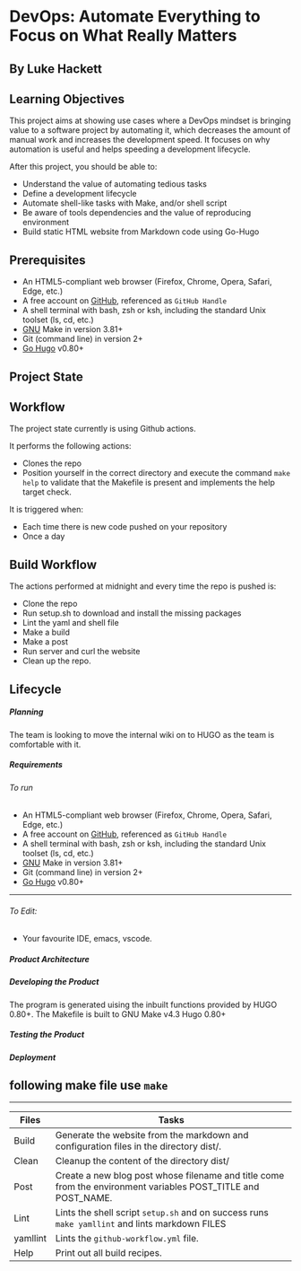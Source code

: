 # DevOps: Automate Everything to Focus on What Really Matters

## By Luke Hackett

## Learning Objectives

This project aims at showing use cases where a DevOps mindset is bringing value to a software project by automating it, which decreases the amount of manual work and increases the development speed. It focuses on why automation is useful and helps speeding a development lifecycle.

After this project, you should be able to:

-   Understand the value of automating tedious tasks
-   Define a development lifecycle
-   Automate shell-like tasks with Make, and/or shell script
-   Be aware of tools dependencies and the value of reproducing environment
-   Build static HTML website from Markdown code using Go-Hugo

## Prerequisites

-   An HTML5-compliant web browser (Firefox, Chrome, Opera, Safari, Edge, etc.)
-   A free account on [GitHub](https://github.com/), referenced as `GitHub Handle`
-   A shell terminal with bash, zsh or ksh, including the standard Unix toolset (ls, cd, etc.)
-   [GNU](https://www.gnu.org/software/make/) Make in version 3.81+
-   Git (command line) in version 2+
-   [Go Hugo](https://gohugo.io/) v0.80+

## Project State

## Workflow

The project state currently is using Github actions.

It performs the following actions:

-   Clones the repo
-   Position yourself in the correct directory and execute the command `make help` to validate that the Makefile is present and implements the help target check.

It is triggered when:

-   Each time there is new code pushed on your repository
-   Once a day

## Build Workflow

The actions performed at midnight and every time the repo is pushed is:

-   Clone the repo
-   Run setup.sh to download and install the missing packages
-   Lint the yaml and shell file
-   Make a build
-   Make a post
-   Run server and curl the website
-   Clean up the repo.

## Lifecycle

##### Planning

The team is looking to move the internal wiki on to HUGO as the team is comfortable with it.

##### Requirements

###### To run

-   An HTML5-compliant web browser (Firefox, Chrome, Opera, Safari, Edge, etc.)
-   A free account on [GitHub](https://github.com/), referenced as `GitHub Handle`
-   A shell terminal with bash, zsh or ksh, including the standard Unix toolset (ls, cd, etc.)
-   [GNU](https://www.gnu.org/software/make/) Make in version 3.81+
-   Git (command line) in version 2+
-   [Go Hugo](https://gohugo.io/) v0.80+

---

###### To Edit:

-   Your favourite IDE, emacs, vscode.

##### Product Architecture

##### Developing the Product

The program is generated uising the inbuilt functions provided by HUGO 0.80+.
The Makefile is built to GNU Make v4.3
Hugo 0.80+

##### Testing the Product

##### Deployment

## following make file use `make` <command>

---

| Files    | Tasks                                                                                                         |
| -------- | ------------------------------------------------------------------------------------------------------------- |
| Build    | Generate the website from the markdown and configuration files in the directory dist/.                        |
| Clean    | Cleanup the content of the directory dist/                                                                    |
| Post     | Create a new blog post whose filename and title come from the environment variables POST_TITLE and POST_NAME. |
| Lint     | Lints the shell script `setup.sh` and on success runs `make yamllint` and lints markdown FILES                |
| yamllint | Lints the `github-workflow.yml` file.                                                                         |
| Help     | Print out all build recipes.                                                                                  |
